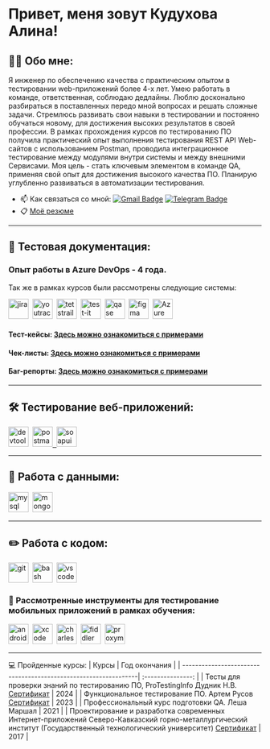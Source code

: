 # Привет, меня зовут Кудухова Алина!

## 👨‍💻 Обо мне:

Я инженер по обеспечению качества с практическим опытом в тестировании web-приложений более 4-х лет. Умею работать в команде, ответственная, соблюдаю дедлайны. Люблю досконально разбираться в поставленных передо мной вопросах и решать сложные задачи. 
Стремлюсь развивать свои навыки в тестировании и постоянно обучаться новому, для достижения высоких результатов в своей профессии.
В рамках прохождения курсов по тестированию ПО получила практический опыт выполнения тестирования REST API Web-сайтов с использованием Postman, проводила интеграционное тестирование между модулями внутри системы и между внешними Сервисами.
Моя цель - стать ключевым элементом в команде QA, применяя свой опыт для достижения высокого качества ПО.
Планирую углубленно развиваться в автоматизации тестирования.

- 📫 Как связаться со мной: [![Gmail Badge](https://img.shields.io/badge/-Gmail-red?style=flat&logo=Gmail&logoColor=white)](mailto:alina.kudukhova19@gmail.com) 
  [![Telegram Badge](https://img.shields.io/badge/-Telegram-2CA5E0?style=flat&logo=Telegram&logoColor=white)](https://t.me/alina_kudukhova)
- 📋 [Моё резюме](https://cloud.mail.ru/public/Hhj9/f7CBtQRD3) 

---

## 📁 Тестовая документация:

### Опыт работы в Azure DevOps - 4 года.

Так же в рамках курсов были рассмотрены следующие системы:
<div>
  <img src="https://cdn.jsdelivr.net/gh/devicons/devicon/icons/jira/jira-original.svg" title="jira" alt="jira" width="40" height="40"/>&nbsp
  <img src="https://upload.wikimedia.org/wikipedia/commons/thumb/8/8d/YouTrack_Icon.svg/1024px-YouTrack_Icon.svg.png?20200803082248" title="youtrack" alt="youtrack" width="40" height="40"/>&nbsp
  <img src="https://img.icons8.com/fluent/512/testrail.png" title="testrail" alt="tetstrail" width="40" height="40"/>&nbsp
  <img src="https://docs.testit.software/images/testit_logo_icon_blue.png" title="test-it" alt="test-it" width="40" height="40"/>&nbsp
  <img src="https://luna1.co/eb0187.png" title="qase" alt="qase" width="40" height="40"/>&nbsp
  <img src="https://cdn.jsdelivr.net/gh/devicons/devicon/icons/figma/figma-original.svg" title="figma" alt="figma" width="40" height="40"/>&nbsp
  <img src="https://cdn.iconscout.com/icon/free/png-256/free-azure-devops-logo-icon-download-in-svg-png-gif-file-formats--technology-social-media-company-vol-1-pack-logos-icons-3029870.png?f=webp&w=256" title="Azure DevOps" alt="Azure DevOps" width="40" height="40"/>&nbsp
</div>

#### Тест-кейсы: [Здесь можно ознакомиться с примерами](https://github.com/AlinaKudukhova/test-cases)
#### Чек-листы: [Здесь можно ознакомиться с примерами](https://github.com/AlinaKudukhova/check-lists)
#### Баг-репорты: [Здесь можно ознакомиться с примерами](https://github.com/AlinaKudukhova/bug-reports)

---

## 🛠 Тестирование веб-приложений:

<div>
  <img src="https://d33wubrfki0l68.cloudfront.net/38b5c953a4667366685d55db55d057c86db1fc54/a0fdc/static/acae6b24d940347661ca901ea07f47c1/chrome-dev-logo-icon.png" title="devtools" alt="devtools" width="40" height="40"/>&nbsp
  <a href="https://github.com/AlinaKudukhova/postman">
    <img src="https://www.svgrepo.com/show/354202/postman-icon.svg" title="postman" alt="postman" width="40" height="40"/>&nbsp
  </a>
  <img src="https://icons.iconarchive.com/icons/papirus-team/papirus-apps/512/soapui-icon.png" title="soapui" alt="soapui" width="40" height="40"/>&nbsp
</div>

---

## 💾 Работа с данными:

<div>
  <img src="https://cdn.jsdelivr.net/gh/devicons/devicon/icons/mysql/mysql-original.svg" title="mysql" alt="mysql" width="40" height="40"/>&nbsp
  <img src="https://cdn.jsdelivr.net/gh/devicons/devicon/icons/mongodb/mongodb-original.svg" title="mongodb" alt="mongodb" width="40" height="40"/>&nbsp
</div>

---

## ✏️ Работа с кодом:

<div>
  <img src="https://cdn.jsdelivr.net/gh/devicons/devicon/icons/git/git-original.svg" title="git" alt="git" width="40" height="40"/>&nbsp
  <img src="https://upload.wikimedia.org/wikipedia/commons/thumb/4/4b/Bash_Logo_Colored.svg/1024px-Bash_Logo_Colored.svg.png?20180723054350" title="bash" alt="bash" width="40" height="40"/>&nbsp
  <img src="https://cdn.jsdelivr.net/gh/devicons/devicon/icons/vscode/vscode-original.svg" title="vscode" alt="vscode" width="40" height="40"/>&nbsp
  
</div>

### 📱 Рассмотренные инструменты для тестирование мобильных приложений в рамках обучения:

<div>
  <img src="https://cdn.jsdelivr.net/gh/devicons/devicon/icons/androidstudio/androidstudio-original.svg" title="android-studio" alt="android-studio" width="40" height="40"/>&nbsp
  <img src="https://cdn.jsdelivr.net/gh/devicons/devicon/icons/xcode/xcode-original.svg" title="xcode" alt="xcode" width="40" height="40"/>&nbsp
  <img src="https://cdn.icon-icons.com/icons2/3053/PNG/512/charles_proxy_macos_bigsur_icon_190302.png" title="charles-proxy" alt="charles-proxy" width="40" height="40"/>&nbsp
  <img src="https://www.megaleechers.com/storage/Fiddler-Everywhere-Icon.png" title="fiddler" alt="fiddler" width="40" height="40"/>&nbsp
  <img src="https://s3.amazonaws.com/s3.roaringapps.com/assets/icons/1605177784429-Proxyman.png" title="proxyman" alt="proxyman" width="40" height="40"/>&nbsp
</div>

---

💻 Пройденные курсы:
| Курсы                                                           | Год окончания              |
| ----------------------------------------------------------------| :---------------: |
| Тесты для проверки знаний по тестированию ПО, ProTestingInfo Дудник Н.В.  [Сертификат](<Сертификат protesting.pdf>) | 2024 |
| Функциональное тестирование ПО. Артем Русов  [Сертификат](<Сертификат от Артема Русова.pdf>)       | 2023 |
| Профессиональный курс подготовки QA. Леша Маршал                | 2021 |
| Проектирование и разработка современных Интернет-приложений Северо-Кавказский горно-металлургический институт (Государственный технологический университет) [Сертификат](<Отсканированные документы.pdf>)  | 2017 |
